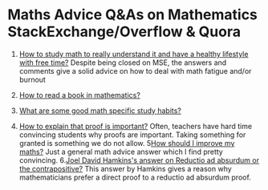 # Maths Advice Q&As on Mathematics StackExchange/Overflow & Quora

1. [How to study math to really understand it and have a healthy lifestyle with free time?](https://math.stackexchange.com/q/44704/151611)
Despite being closed on MSE, the answers and comments give a solid advice on how to deal with math fatigue and/or burnout

2. [How to read a book in mathematics?](https://math.stackexchange.com/questions/279079/how-to-read-a-book-in-mathematics)
3. [What are some good math specific study habits?](https://math.stackexchange.com/q/191770/151611)
4. [How to explain that proof is important?](https://math.stackexchange.com/q/600800/151611)
Often, teachers have hard time convincing students why proofs are important. Taking something for granted is something we do not allow.
5[How should I improve my maths?](https://qr.ae/pvuXN5)
Just a general math advice answer which I find pretty convincing.
6.[Joel David Hamkins's answer on Reductio ad absurdum or the contrapositive?](https://mathoverflow.net/a/12400/134679)
This answer by Hamkins gives a reason why mathematicians prefer a direct proof to a reductio ad absurdum proof. 
